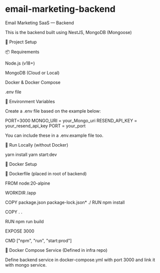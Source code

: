 # email-marketing-backend

Email Marketing SaaS — Backend

This is the backend built using NestJS, MongoDB (Mongoose)

🚀 Project Setup

📦 Requirements

Node.js (v18+)

MongoDB (Cloud or Local)

Docker & Docker Compose

.env file

📁 Environment Variables

Create a .env file based on the example below:

PORT=3000
MONGO_URI = your_Mongo_uri
RESEND_API_KEY = your_resend_api_key
PORT = your_port

You can include these in a .env.example file too.

🧱 Run Locally (without Docker)

yarn install
yarn start:dev

🐳 Docker Setup

📁 Dockerfile (placed in root of backend)

FROM node:20-alpine

WORKDIR /app

COPY package.json package-lock.json* ./
RUN npm install

COPY . .

RUN npm run build

EXPOSE 3000

CMD ["npm", "run", "start:prod"]

🧪 Docker Compose Service (Defined in infra repo)

Define backend service in docker-compose.yml with port 3000 and link it with mongo service.
